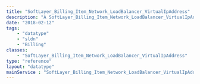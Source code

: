 ```yaml
---
title: "SoftLayer_Billing_Item_Network_LoadBalancer_VirtualIpAddress"
description: "A SoftLayer_Billing_Item_Network_LoadBalancer_VirtualIpAddress represents the [SoftLayer_Billing_Item](reference/datatypes/SoftLayer_Billing_Item) related to a single [SoftLayer_Network_LoadBalancer_VirtualIpAddress](reference/datatypes/SoftLayer_Network_LoadBalancer_VirtualIpAddress) instance. "
date: "2018-02-12"
tags:
    - "datatype"
    - "sldn"
    - "Billing"
classes:
    - "SoftLayer_Billing_Item_Network_LoadBalancer_VirtualIpAddress"
type: "reference"
layout: "datatype"
mainService : "SoftLayer_Billing_Item_Network_LoadBalancer_VirtualIpAddress"
---
```

